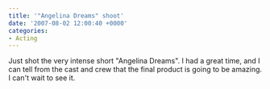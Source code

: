 ```yaml
---
title: '"Angelina Dreams" shoot'
date: '2007-08-02 12:00:40 +0000'
categories:
- Acting
---
```

Just shot the very intense short "Angelina Dreams". I had a great time, and I
can tell from the cast and crew that the final product is going to be amazing.
I can't wait to see it.
